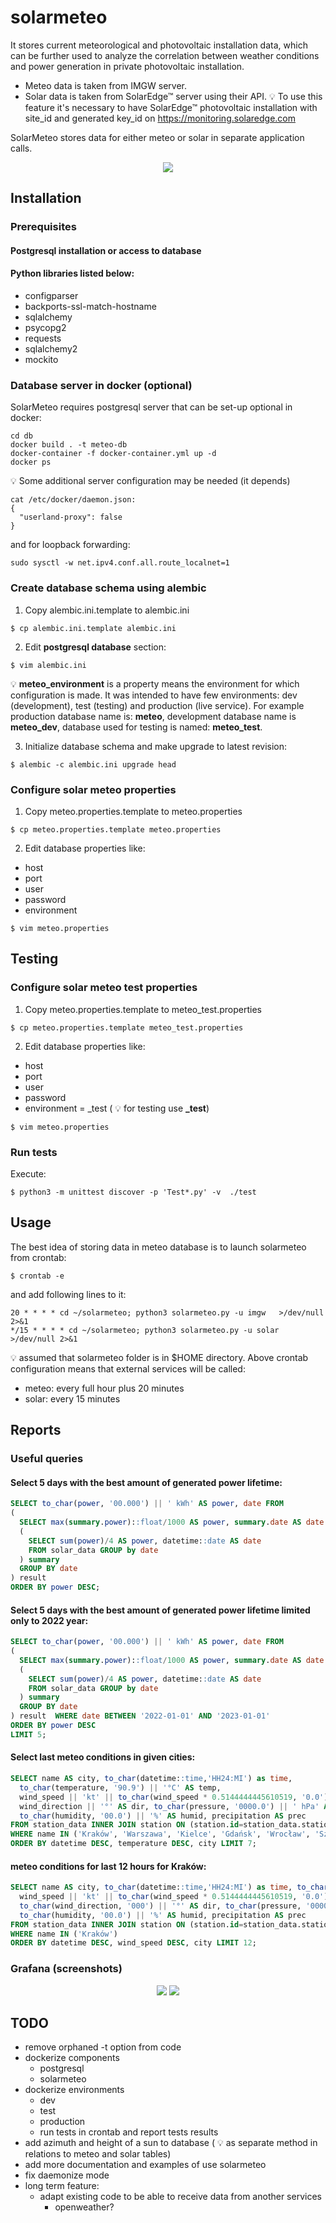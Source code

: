 # solarmeteo
It stores current meteorological and photovoltaic installation data, which can be further
used to analyze the correlation between weather conditions and power generation in private photovoltaic installation.

- Meteo data is taken from IMGW server.<br>
- Solar data is taken from SolarEdge™ server using their API.
  :bulb: To use this feature it's necessary to have SolarEdge™
  photovoltaic installation with site_id and generated key_id on https://monitoring.solaredge.com

SolarMeteo stores data for either meteo or solar in separate application calls.
<p align="center">
  <img src="https://github.com/pa810p/solarmeteo/assets/46489402/587cd1e6-7af7-456a-ac60-c32938a5a389">
</p>

## Installation

### Prerequisites

#### Postgresql installation or access to database

#### Python libraries listed below:

- configparser
- backports-ssl-match-hostname
- sqlalchemy
- psycopg2
- requests
- sqlalchemy2
- mockito

### Database server in docker (optional)
SolarMeteo requires postgresql server that can be set-up optional in docker:

````shell
cd db
docker build . -t meteo-db
docker-container -f docker-container.yml up -d
docker ps
````

:bulb: Some additional server configuration may be needed (it depends)
````shell
cat /etc/docker/daemon.json:
{
  "userland-proxy": false
}
````

and for loopback forwarding:

````shell
sudo sysctl -w net.ipv4.conf.all.route_localnet=1
````

### Create database schema using alembic

1. Copy alembic.ini.template to alembic.ini
````shell
$ cp alembic.ini.template alembic.ini
````
2. Edit **postgresql database** section:
````shell
$ vim alembic.ini
````
:bulb: **meteo_environment** is a property means the environment for which configuration is made.
It was intended to have few environments: dev (development), test (testing) and production (live service).
For example production database name is: **meteo**, development database name is **meteo_dev**, database used for
testing is named: **meteo_test**.

3. Initialize database schema and make upgrade to latest revision:
````shell
$ alembic -c alembic.ini upgrade head
````

### Configure solar meteo properties

1. Copy meteo.properties.template to meteo.properties
````shell
$ cp meteo.properties.template meteo.properties
````
2. Edit database properties like:
- host
- port
- user
- password
- environment
````shell
$ vim meteo.properties
````

## Testing

### Configure solar meteo test properties

1. Copy meteo.properties.template to meteo_test.properties
````shell
$ cp meteo.properties.template meteo_test.properties
````
2. Edit database properties like:
- host
- port
- user
- password
- environment = _test ( :bulb: for testing use **_test**)
````shell
$ vim meteo.properties
````

### Run tests
Execute:
````shell
$ python3 -m unittest discover -p 'Test*.py' -v  ./test
````

## Usage
The best idea of storing data in meteo database is to launch solarmeteo from crontab:
````shell
$ crontab -e
````
and add following lines to it:
````shell
20 * * * * cd ~/solarmeteo; python3 solarmeteo.py -u imgw   >/dev/null 2>&1
*/15 * * * * cd ~/solarmeteo; python3 solarmeteo.py -u solar   >/dev/null 2>&1
````
:bulb: assumed that solarmeteo folder is in $HOME directory.
Above crontab configuration means that external services will be called:
- meteo: every full hour plus 20 minutes
- solar: every 15 minutes

## Reports

### Useful queries
#### Select 5 days with the best amount of generated power lifetime:
````sql
SELECT to_char(power, '00.000') || ' kWh' AS power, date FROM
(
  SELECT max(summary.power)::float/1000 AS power, summary.date AS date FROM 
  (
    SELECT sum(power)/4 AS power, datetime::date AS date
    FROM solar_data GROUP by date
  ) summary
  GROUP BY date 
) result
ORDER BY power DESC;
````
#### Select 5 days with the best amount of generated power lifetime limited only to 2022 year:
````sql
SELECT to_char(power, '00.000') || ' kWh' AS power, date FROM
(
  SELECT max(summary.power)::float/1000 AS power, summary.date AS date FROM 
  (
    SELECT sum(power)/4 AS power, datetime::date AS date
    FROM solar_data GROUP by date
  ) summary
  GROUP BY date 
) result  WHERE date BETWEEN '2022-01-01' AND '2023-01-01'
ORDER BY power DESC 
LIMIT 5;
````
#### Select last meteo conditions in given cities:
````sql
SELECT name AS city, to_char(datetime::time,'HH24:MI') as time, 
  to_char(temperature, '90.9') || '°C' AS temp,
  wind_speed || 'kt' || to_char(wind_speed * 0.5144444445610519, '0.0') || 'm/s' AS wind_speed,
  wind_direction || '°' AS dir, to_char(pressure, '0000.0') || ' hPa' AS pressure,
  to_char(humidity, '00.0') || '%' AS humid, precipitation AS prec
FROM station_data INNER JOIN station ON (station.id=station_data.station_id)
WHERE name IN ('Kraków', 'Warszawa', 'Kielce', 'Gdańsk', 'Wrocław', 'Szczecin', 'Poznań')
ORDER BY datetime DESC, temperature DESC, city LIMIT 7;
````
#### meteo conditions for last 12 hours for Kraków:
````sql
SELECT name AS city, to_char(datetime::time,'HH24:MI') as time, to_char(temperature, '90.9') || '°C' AS temp, 
  wind_speed || 'kt' || to_char(wind_speed * 0.5144444445610519, '0.0') || 'm/s' AS wind_speed, 
  to_char(wind_direction, '000') || '°' AS dir, to_char(pressure, '0000.0') || ' hPa' AS pressure, 
  to_char(humidity, '00.0') || '%' AS humid, precipitation AS prec 
FROM station_data INNER JOIN station ON (station.id=station_data.station_id) 
WHERE name IN ('Kraków') 
ORDER BY datetime DESC, wind_speed DESC, city LIMIT 12;
````

### Grafana (screenshots)

<p align="center">
  <img src="https://github.com/pa810p/solarmeteo/assets/46489402/c28b2d16-f6e6-471c-8632-d4f4a07cb636">
  <img src="https://github.com/pa810p/solarmeteo/assets/46489402/c1b84db9-15b3-42b8-82d2-43dd9031652e">
</p>

## TODO

- remove orphaned -t option from code
- dockerize components
    - postgresql
    - solarmeteo
- dockerize environments
    - dev
    - test
    - production
    - run tests in crontab and report tests results
- add azimuth and height of a sun to database ( :bulb: as separate method in relations to meteo and solar tables)
- add more documentation and examples of use solarmeteo
- fix daemonize mode
- long term feature:
    - adapt existing code to be able to receive data from another services
        - openweather?

